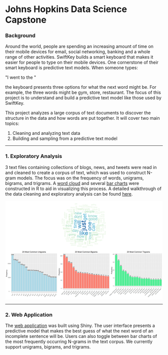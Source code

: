 # Johns Hopkins Data Science Capstone  


### Background

Around the world, people are spending an increasing amount of time on their mobile devices for email, social networking, banking and a whole range of other activities. SwiftKey builds a smart keyboard that makes it easier for people to type on their mobile devices. One cornerstone of their smart keyboard is predictive text models. When someone types:

"I went to the "

the keyboard presents three options for what the next word might be. For example, the three words might be gym, store, restaurant. The focus of this project is to understand and build a predictive text model like those used by SwiftKey.

This project analyzes a large corpus of text documents to discover the structure in the data and how words are put together. It will cover two main topics:

1. Cleaning and analyzing text data
2. Building and sampling from a predictive text model  

--------------------------------------------------------------------------------  

### 1. Exploratory Analysis

3 text files containing collections of blogs, news, and tweets were read in and cleaned to create a corpus of text, which was used to construct N-gram models. The focus was on the frequency of words, unigrams, bigrams, and trigrams. A [word cloud](https://github.com/candaceng/data-science-capstone/blob/master/2.%20Web%20Application/wordcloud.png) and several [bar charts](https://github.com/candaceng/data-science-capstone/blob/master/2.%20Web%20Application/ngram-barcharts.png) were constructed in R to aid in visualizing this process. A detailed walkthrough of the data cleaning and exploratory analysis can be found [here](https://rpubs.com/candaceng/exploratory-analysis). 

<img src="./2.%20Web%20Application/wordcloud.png" align="center">  

<img src="./2.%20Web%20Application/ngram-barcharts.png" align="center"> 
  


--------------------------------------------------------------------------------  

### 2. Web Application

The [web application](https://candaceng.shinyapps.io/Text_Prediction_Using_N-grams/) was built using Shiny. The user interface presents a predictive model that makes the best guess of what the next word of an incomplete sentence will be. Users can also toggle between bar charts of the most frequently occurring N-grams in the text corpus. We currently support unigrams, bigrams, and trigrams.
